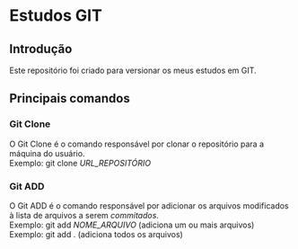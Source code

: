 # Estudos GIT

## Introdução
Este repositório foi criado para versionar os meus estudos em GIT.

## Principais comandos

### Git Clone
O Git Clone é o comando responsável por clonar o repositório para a máquina do usuário. <br>
Exemplo: git clone _URL_REPOSITÓRIO_

### Git ADD
O Git ADD é o comando responsável por adicionar os arquivos modificados à lista de arquivos a serem _commitados_. <br>
Exemplo: git add _NOME_ARQUIVO_ (adiciona um ou mais arquivos) <br>
Exemplo: git add . (adiciona todos os arquivos)
